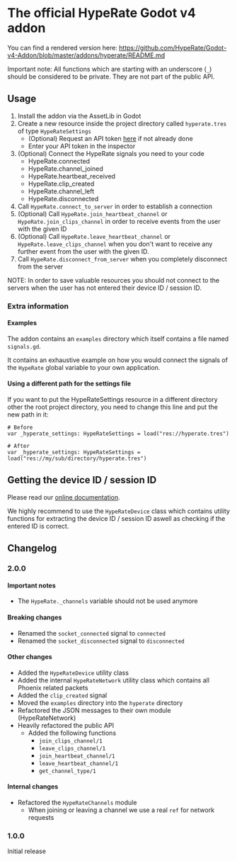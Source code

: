 # The official HypeRate Godot v4 addon

You can find a rendered version here: https://github.com/HypeRate/Godot-v4-Addon/blob/master/addons/hyperate/README.md

Important note: All functions which are starting with an underscore (`_`) should be considered to be private. They are not part of the public API.

## Usage

1. Install the addon via the AssetLib in Godot
2. Create a new resource inside the project directory called `hyperate.tres` of type `HypeRateSettings`
    - (Optional) Request an API token [here](https://www.hyperate.io/api) if not already done
    - Enter your API token in the inspector
3. (Optional) Connect the HypeRate signals you need to your code
    - HypeRate.connected
    - HypeRate.channel_joined
    - HypeRate.heartbeat_received
    - HypeRate.clip_created
    - HypeRate.channel_left
    - HypeRate.disconnected
4. Call `HypeRate.connect_to_server` in order to establish a connection
5. (Optional) Call `HypeRate.join_heartbeat_channel` or `HypeRate.join_clips_channel` in order to receive events from the user with the given ID
6. (Optional) Call `HypeRate.leave_heartbeat_channel` or `HypeRate.leave_clips_channel` when you don't want to receive any further event from the user with the given ID.
7. Call `HypeRate.disconnect_from_server` when you completely disconnect from the server

NOTE: In order to save valuable resources you should not connect to the servers when the user has not entered their device ID / session ID.

### Extra information

#### Examples

The addon contains an `examples` directory which itself contains a file named `signals.gd`.

It contains an exhaustive example on how you would connect the signals of the `HypeRate` global variable to your own application.

#### Using a different path for the settings file

If you want to put the HypeRateSettings resource in a different directory other the root project directory, you need to change this line and put the new path in it:

```gdscript
# Before
var _hyperate_settings: HypeRateSettings = load("res://hyperate.tres")

# After
var _hyperate_settings: HypeRateSettings = load("res://my/sub/directory/hyperate.tres")
```

## Getting the device ID / session ID

Please read our [online documentation](https://github.com/HypeRate/DevDocs/blob/main/Device%20ID.md).

We highly recommend to use the `HypeRateDevice` class which contains utility functions for extracting the device ID / session ID aswell as checking if the entered ID is correct.

## Changelog

### 2.0.0

#### Important notes

-   The `HypeRate._channels` variable should not be used anymore

#### Breaking changes

-   Renamed the `socket_connected` signal to `connected`
-   Renamed the `socket_disconnected` signal to `disconnected`

#### Other changes

-   Added the `HypeRateDevice` utility class
-   Added the internal `HypeRateNetwork` utility class which contains all Phoenix related packets
-   Added the `clip_created` signal
-   Moved the `examples` directory into the `hyperate` directory
-   Refactored the JSON messages to their own module (HypeRateNetwork)
-   Heavily refactored the public API
    -   Added the following functions
        -   `join_clips_channel/1`
        -   `leave_clips_channel/1`
        -   `join_heartbeat_channel/1`
        -   `leave_heartbeat_channel/1`
        -   `get_channel_type/1`

#### Internal changes

-   Refactored the `HypeRateChannels` module
    -   When joining or leaving a channel we use a real `ref` for network requests

### 1.0.0

Initial release
